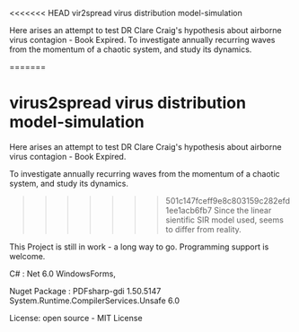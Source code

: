 <<<<<<< HEAD
vir2spread virus distribution model-simulation

Here arises an attempt to test DR Clare Craig's hypothesis about airborne virus contagion - Book Expired.
To investigate annually recurring waves from the momentum of a chaotic system, and study its dynamics.

=======
# virus2spread virus distribution model-simulation

Here arises an attempt to test DR Clare Craig's hypothesis about airborne virus contagion - Book Expired.

To investigate annually recurring waves from the momentum of a chaotic system, and study its dynamics.
>>>>>>> 501c147fceff9e8c803159c282efd1ee1acb6fb7
Since the linear sientific SIR model used, seems to differ from reality.

This Project is still in work - a long way to go. 
Programming support is welcome.


C# : Net 6.0 WindowsForms, 

Nuget Package : 
PDFsharp-gdi 1.50.5147
System.Runtime.CompilerServices.Unsafe 6.0


License: open source - MIT License
